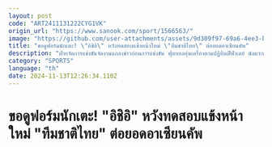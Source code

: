 ```yaml
---
layout: post
code: "ART2411131222CYG1VK"
origin_url: "https://www.sanook.com/sport/1566563/"
image: "https://github.com/user-attachments/assets/9d309f97-69a6-4ee3-b2e2-4c5aabb92dc5"
title: "ขอดูฟอร์มนักเตะ! \"อิชิอิ\" หวังทดสอบแข้งหน้าใหม่ \"ทีมชาติไทย\" ต่อยอดอาเซียนคัพ"
description: "ฝ่ายจัดการแข่งขันจัดงานแถลงข่าวก่อนการแข่งขัน ฟุตบอลอุ่นเครื่องตามปฏิทินฟีฟ่าเดย์ นัดแรก ระหว่าง ทีมชาติไทย พบกับ เลบานอน ที่ห้องแถลงข่าว ธรรมศาสตร์ สเตเดียม รังสิต จังหวัดปทุมธานี เมื่อวันที่ 13 พฤศจิกายน 2567"
category: "SPORTS"
language: "th"
date: 2024-11-13T12:26:34.110Z
---
```


# ขอดูฟอร์มนักเตะ! "อิชิอิ" หวังทดสอบแข้งหน้าใหม่ "ทีมชาติไทย" ต่อยอดอาเซียนคัพ